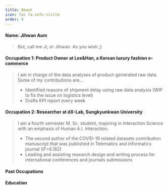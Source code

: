 ```yaml
---
title: About
icon: fas fa-info-circle
order: 4
---
```


#### Name: Jihwan Aum

> But, call me Ji, or Jihwan. As you wish ;)

#### Occupation 1: Product Owner at Lee&Han, a Korean luxury fashion e-commerce

> I am in charge of the data analyses of product-generated raw data.
> Some of my contributions are...
> - Identified reasons of shipment delay using raw data analysis (WIP to fix the issue on logistics level)
> - Drafts KPI report every week 

#### Occupation 2: Researcher at dX-Lab, Sungkyunkwan University

> I am a fourth semester M. Sc. student, majoring in Interaction Science with an emphasis of Human A.I. Interaction.
> - The second author of the COVID-19 related datasets contribution manuscript that was published in Telematics and Informatics journal (IF=6.182)
> - Leading and assisting research design and writing process for international
conferences and journals submissions

#### Past Occupations


#### Education
